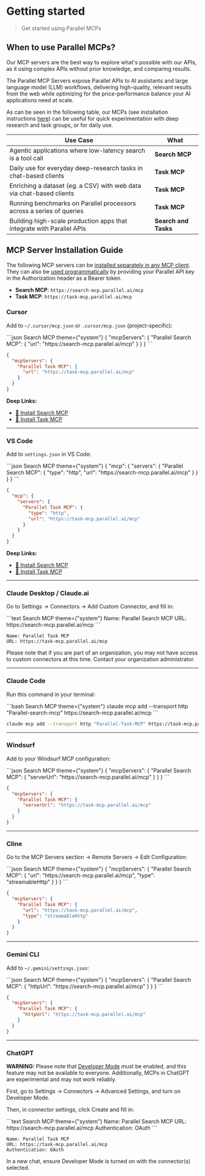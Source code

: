 # Getting started

> Get started using Parallel MCPs

## When to use Parallel MCPs?

Our MCP servers are the best way to explore what's possible with our APIs, as it using complex APIs without prior knowledge, and comparing results.

The Parallel MCP Servers expose Parallel APIs to AI assistants and large language model (LLM) workflows, delivering high-quality, relevant results from the web while optimizing for the price-performance balance your AI applications need at scale.

As can be seen in the following table, our MCPs (see installation instructions [here](#mcp-server-installation-guide)) can be useful for quick experimentation with deep research and task groups, or for daily use.

| Use Case                                                              | What                 |
| --------------------------------------------------------------------- | -------------------- |
| Agentic applications where low-latency search is a tool call          | **Search MCP**       |
| Daily use for everyday deep-research tasks in chat-based clients      | **Task MCP**         |
| Enriching a dataset (eg. a CSV) with web data via chat-based clients  | **Task MCP**         |
| Running benchmarks on Parallel processors across a series of queries  | **Task MCP**         |
| Building high-scale production apps that integrate with Parallel APIs | **Search and Tasks** |

## MCP Server Installation Guide

The following MCP servers can be [installed separately in any MCP client](#mcp-server-installation-guide).
They can also be [used programmatically](/integrations/mcp/programmatic-use) by providing your
Parallel API key in the Authorization header as a Bearer token.

* **Search MCP**: `https://search-mcp.parallel.ai/mcp`
* **Task MCP**: `https://task-mcp.parallel.ai/mcp`

### Cursor

Add to `~/.cursor/mcp.json` or `.cursor/mcp.json` (project-specific):

<CodeGroup>
  ```json Search MCP theme={"system"}
  {
    "mcpServers": {
      "Parallel Search MCP": {
        "url": "https://search-mcp.parallel.ai/mcp"
      }
    }
  }
  ```

  ```json Task MCP theme={"system"}
  {
    "mcpServers": {
      "Parallel Task MCP": {
        "url": "https://task-mcp.parallel.ai/mcp"
      }
    }
  }
  ```
</CodeGroup>

**Deep Links:**

* [🔗 Install Search MCP](https://cursor.com/en/install-mcp?name=Parallel%20Search%20MCP\&config=eyJ1cmwiOiJodHRwczovL3NlYXJjaC1tY3AucGFyYWxsZWwuYWkvbWNwIn0=)
* [🔗 Install Task MCP](https://cursor.com/en/install-mcp?name=Parallel%20Task%20MCP\&config=eyJ1cmwiOiJodHRwczovL3Rhc2stbWNwLnBhcmFsbGVsLmFpL21jcCJ9)

***

### VS Code

Add to `settings.json` in VS Code:

<CodeGroup>
  ```json Search MCP theme={"system"}
  {
    "mcp": {
      "servers": {
        "Parallel Search MCP": {
          "type": "http",
          "url": "https://search-mcp.parallel.ai/mcp"
        }
      }
    }
  }
  ```

  ```json Task MCP theme={"system"}
  {
    "mcp": {
      "servers": {
        "Parallel Task MCP": {
          "type": "http",
          "url": "https://task-mcp.parallel.ai/mcp"
        }
      }
    }
  }
  ```
</CodeGroup>

**Deep Links:**

* [🔗 Install Search MCP](https://insiders.vscode.dev/redirect/mcp/install?name=Parallel%20Search%20MCP\&config=%7B%22type%22%3A%22http%22%2C%22url%22%3A%22https%3A%2F%2Fsearch-mcp.parallel.ai%2Fmcp%22%7D)
* [🔗 Install Task MCP](https://insiders.vscode.dev/redirect/mcp/install?name=Parallel%20Task%20MCP\&config=%7B%22type%22%3A%22http%22%2C%22url%22%3A%22https%3A%2F%2Ftask-mcp.parallel.ai%2Fmcp%22%7D)

***

### Claude Desktop / Claude.ai

Go to Settings → Connectors → Add Custom Connector, and fill in:

<CodeGroup>
  ```text Search MCP theme={"system"}
  Name: Parallel Search MCP
  URL: https://search-mcp.parallel.ai/mcp
  ```

  ```text Task MCP theme={"system"}
  Name: Parallel Task MCP
  URL: https://task-mcp.parallel.ai/mcp
  ```
</CodeGroup>

Please note that if you are part of an organization, you may not have access to custom connectors at this time.
Contact your organization administrator.

***

### Claude Code

Run this command in your terminal:

<CodeGroup>
  ```bash Search MCP theme={"system"}
  claude mcp add --transport http "Parallel-search-mcp" https://search-mcp.parallel.ai/mcp
  ```

  ```bash Task MCP theme={"system"}
  claude mcp add --transport http "Parallel-Task-MCP" https://task-mcp.parallel.ai/mcp
  ```
</CodeGroup>

***

### Windsurf

Add to your Windsurf MCP configuration:

<CodeGroup>
  ```json Search MCP theme={"system"}
  {
    "mcpServers": {
      "Parallel Search MCP": {
        "serverUrl": "https://search-mcp.parallel.ai/mcp"
      }
    }
  }
  ```

  ```json Task MCP theme={"system"}
  {
    "mcpServers": {
      "Parallel Task MCP": {
        "serverUrl": "https://task-mcp.parallel.ai/mcp"
      }
    }
  }
  ```
</CodeGroup>

***

### Cline

Go to the MCP Servers section → Remote Servers → Edit Configuration:

<CodeGroup>
  ```json Search MCP theme={"system"}
  {
    "mcpServers": {
      "Parallel Search MCP": {
        "url": "https://search-mcp.parallel.ai/mcp",
        "type": "streamableHttp"
      }
    }
  }
  ```

  ```json Task MCP theme={"system"}
  {
    "mcpServers": {
      "Parallel Task MCP": {
        "url": "https://task-mcp.parallel.ai/mcp",
        "type": "streamableHttp"
      }
    }
  }
  ```
</CodeGroup>

***

### Gemini CLI

Add to `~/.gemini/settings.json`:

<CodeGroup>
  ```json Search MCP theme={"system"}
  {
    "mcpServers": {
      "Parallel Search MCP": {
        "httpUrl": "https://search-mcp.parallel.ai/mcp"
      }
    }
  }
  ```

  ```json Task MCP theme={"system"}
  {
    "mcpServers": {
      "Parallel Task MCP": {
        "httpUrl": "https://task-mcp.parallel.ai/mcp"
      }
    }
  }
  ```
</CodeGroup>

***

### ChatGPT

**WARNING:** Please note that [Developer Mode](https://platform.openai.com/docs/guides/developer-mode) must be enabled, and
this feature may not be available to everyone. Additionally, MCPs in ChatGPT are experimental and may not work reliably.

First, go to Settings → Connectors → Advanced Settings, and turn on Developer Mode.

Then, in connector settings, click Create and fill in:

<CodeGroup>
  ```text Search MCP theme={"system"}
  Name: Parallel Search MCP
  URL: https://search-mcp.parallel.ai/mcp
  Authentication: OAuth
  ```

  ```text Task MCP theme={"system"}
  Name: Parallel Task MCP
  URL: https://task-mcp.parallel.ai/mcp
  Authentication: OAuth
  ```
</CodeGroup>

In a new chat, ensure Developer Mode is turned on with the connector(s) selected.
